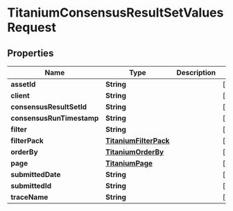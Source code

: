 

# TitaniumConsensusResultSetValuesRequest


## Properties

| Name | Type | Description | Notes |
|------------ | ------------- | ------------- | -------------|
|**assetId** | **String** |  |  [optional] |
|**client** | **String** |  |  [optional] |
|**consensusResultSetId** | **String** |  |  [optional] |
|**consensusRunTimestamp** | **String** |  |  [optional] |
|**filter** | **String** |  |  [optional] |
|**filterPack** | [**TitaniumFilterPack**](TitaniumFilterPack.md) |  |  [optional] |
|**orderBy** | [**TitaniumOrderBy**](TitaniumOrderBy.md) |  |  [optional] |
|**page** | [**TitaniumPage**](TitaniumPage.md) |  |  [optional] |
|**submittedDate** | **String** |  |  [optional] |
|**submittedId** | **String** |  |  [optional] |
|**traceName** | **String** |  |  [optional] |



